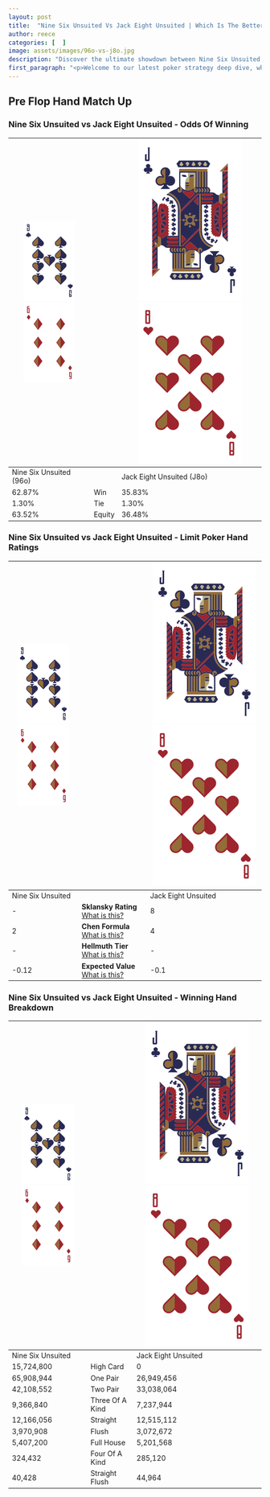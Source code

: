 ```yaml
---
layout: post
title:  "Nine Six Unsuited Vs Jack Eight Unsuited | Which Is The Better Hand In Poker? A Complete Guide"
author: reece
categories: [  ]
image: assets/images/96o-vs-j8o.jpg
description: "Discover the ultimate showdown between Nine Six Unsuited and Jack Eight Unsuited in poker! Uncover the odds, strategies, and scenarios where one hand triumphs over the other. Get ready to up your poker game with this thrilling analysis."
first_paragraph: "<p>Welcome to our latest poker strategy deep dive, where we're pitting two distinct hands against each other in a high-stakes showdown: Nine Six Unsuited vs Jack Eight Unsuited.</p><p>In the dynamic world of poker, every decision counts, and knowing which hand holds the upper hand is key to your success at the table.</p><p>In this article, we'll dissect these two hands, explore the scenarios where one dominates the other, and equip you with the knowledge to make strategic choices that can tip the odds in your favor.</p><p>Get ready to unravel the intriguing dynamics of these poker hands and elevate your game to new heights.</p>"
---
```




[comment]: # (sp0)

## Pre Flop Hand Match Up

<div class="table hand-ratings" markdown="1"> 



### Nine Six Unsuited vs Jack Eight Unsuited - Odds Of Winning


    
| ![image info](assets/images/hand1/9.png) ![image info](assets/images/hand1/6o.png) |  | ![image info](assets/images/hand2/J.png) ![image info](assets/images/hand2/8o.png) |
| -------- | -------- | -------- |
| Nine Six Unsuited (96o) |  | Jack Eight Unsuited (J8o) |
| 62.87% | Win | 35.83% |
| 1.30% | Tie | 1.30% |
| 63.52% | Equity | 36.48% |




[comment]: # (sp1)



### Nine Six Unsuited vs Jack Eight Unsuited - Limit Poker Hand Ratings


    
| ![image info](assets/images/hand1/9.png) ![image info](assets/images/hand1/6o.png) |  | ![image info](assets/images/hand2/J.png) ![image info](assets/images/hand2/8o.png) |
| -------- | -------- | -------- |
| Nine Six Unsuited |  | Jack Eight Unsuited |
| - | **Sklansky Rating** [What is this?](/sklansky-rating-explained) | 8 |
| 2 | **Chen Formula** [What is this?](/chen-formula-explained) | 4 |
| - | **Hellmuth Tier** [What is this?](/Hellmuth-tier-explained) | - |
| -0.12 | **Expected Value** [What is this?](/expected-value-explained) | -0.1 |




[comment]: # (sp2)



### Nine Six Unsuited vs Jack Eight Unsuited - Winning Hand Breakdown


    
| ![image info](assets/images/hand1/9.png) ![image info](assets/images/hand1/6o.png) |  | ![image info](assets/images/hand2/J.png) ![image info](assets/images/hand2/8o.png) |
| -------- | -------- | -------- |
| Nine Six Unsuited |  | Jack Eight Unsuited |
| 15,724,800 | High Card | 0 |
| 65,908,944 | One Pair | 26,949,456 |
| 42,108,552 | Two Pair | 33,038,064 |
| 9,366,840 | Three Of A Kind | 7,237,944 |
| 12,166,056 | Straight | 12,515,112 |
| 3,970,908 | Flush | 3,072,672 |
| 5,407,200 | Full House | 5,201,568 |
| 324,432 | Four Of A Kind | 285,120 |
| 40,428 | Straight Flush | 44,964 |




[comment]: # (sp3)



</div>

[comment]: # (sp4)



[comment]: # (sp5)

